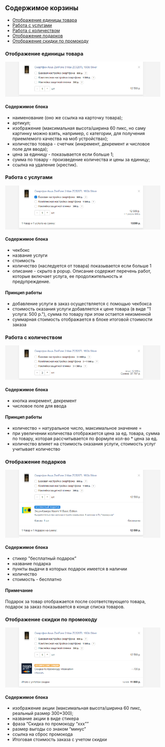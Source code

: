 ## Содержимое корзины

 * [Отображение единицы товара](#Отображение-единицы-товара)
 * [Работа с услугами](#Работа-с-услугами)
 * [Работа с количеством](#Работа-с-количеством)
 * [Отображение подарков](#Отображение-подарков)
 * [Отображение скидки по промокоду](#Отображение-скидки-по-промокоду)



### Отображение единицы товара 
![Обычное состояние](../../__source/cart___order-list.png)

#### Содержимое блока
* наименование (оно же ссылка на карточку товара);
* артикул;
* изображение (максимальная высота/ширина 60 пикс, но саму картинку можно взять, например, с категории, для получения приемлемого качества на моб устройствах);
* количество товара - счетчик (инкремент, декремент и числовое поле для ввода);
* цена за единицу  - показывается если больше 1;
* сумма по товару -  произведение количества и цены за единицу;
* ссылка на удаление (крестик).

### Работа с услугами
![Обычное состояние](../../__source/cart___order-list__service.png)

#### Содержимое блока
* чекбокс
* название услуги
* стоимость
* количество (наследуется от товара) показывается если больше 1
* описание - скрыто в popup. Описание содержит перечень работ, которые включает услуга, ее продолжительность и предупреждение.

#### Принцип работы
* добавление услуги в заказ осуществляется с помощью чекбокса
* стоимость оказания услуги добавляется к цене товара (в виде "1 услуга: 500 р."), сумма по товару при этом остается неизменной
* суммарная стоимость отображается в блоке итоговой стоимости заказа



### Работа с количеством
![Обычное состояние](../../__source/cart___order-list__count.png)

#### Содержимое блока
* кнопка инкремент, декремент
* числовое поле для ввода 

#### Принцип работы
* количество = натуральное число, максимальное значение = 
* при увеличении количества отображается цена за ед. товара, сумма по товару, которая рассчитывается по формуле кол-во * цена за ед. 
* количество влияет на стоимость оказания услуги, стоимость услуг учитывает количество 

### Отображение подарков
![Обычное состояние](../../__source/cart___order-list__gifts.png)

#### Содержимое блока
* стикер "бесплатный подарок"
* название подарка 
* пункты выдачи в которых подарок имеется в наличии 
* количество
* стоимость - бесплатно

#### Примечание
Подарок за товар отображается после соответствующего товара, подарок за заказ показывается в конце списка товаров.

### Отображение скидки по промокоду 
![Обычное состояние](../../__source/cart___order-list__promocodes.png)

#### Содержимое блока
* изображение акции (максимальная высота/ширина 60 пикс, реальный размер 300*300);
* название акции в виде стикера
* фраза “Скидка по промокоду “ххх””
* размер выгоды со знаком “минус”
* ссылка на сброс промокода
* Итоговая стоимость заказа с учетом скидки